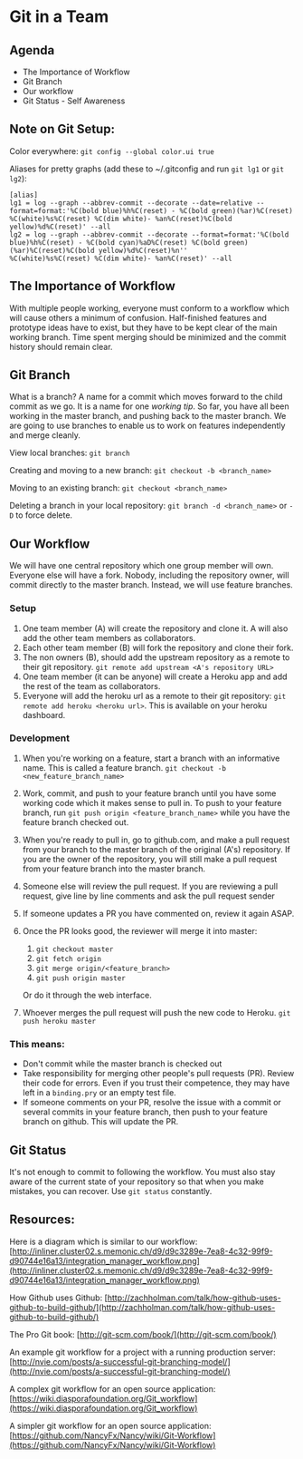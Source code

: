 # Git in a Team

## Agenda
* The Importance of Workflow
* Git Branch
* Our workflow
* Git Status - Self Awareness


## Note on Git Setup:

Color everywhere:
`git config --global color.ui true`

Aliases for pretty graphs (add these to ~/.gitconfig and run `git lg1` or `git lg2`):

```
[alias]
lg1 = log --graph --abbrev-commit --decorate --date=relative --format=format:'%C(bold blue)%h%C(reset) - %C(bold green)(%ar)%C(reset) %C(white)%s%C(reset) %C(dim white)- %an%C(reset)%C(bold yellow)%d%C(reset)' --all
lg2 = log --graph --abbrev-commit --decorate --format=format:'%C(bold blue)%h%C(reset) - %C(bold cyan)%aD%C(reset) %C(bold green)(%ar)%C(reset)%C(bold yellow)%d%C(reset)%n''          %C(white)%s%C(reset) %C(dim white)- %an%C(reset)' --all
```

## The Importance of Workflow

With multiple people working, everyone must conform to a workflow which will cause others a minimum of confusion.  Half-finished features and prototype ideas have to exist, but they have to be kept clear of the main working branch.  Time spent merging should be minimized and the commit history should remain clear.

## Git Branch

What is a branch?  A name for a commit which moves forward to the child commit as we go.  It is a name for one _working tip_.  So far, you have all been working in the master branch, and pushing back to the master branch.  We are going to use branches to enable us to work on features independently and merge cleanly.

View local branches:
`git branch`

Creating and moving to a new branch:
`git checkout -b <branch_name>`

Moving to an existing branch:
`git checkout <branch_name>`

Deleting a branch in your local repository:
`git branch -d <branch_name>` or `-D` to force delete.

## Our Workflow

We will have one central repository which one group member will own.  Everyone else will have a fork.  Nobody, including the repository owner, will commit directly to the master branch.  Instead, we will use feature branches.

### Setup
1. One team member (A) will create the repository and clone it.  A will also add the other team members as collaborators.
2. Each other team member (B) will fork the repository and clone their fork.
3. The non owners (B), should add the upstream repository as a remote to their git repository.  `git remote add upstream <A's repository URL>`
4. One team member (it can be anyone) will create a Heroku app and add the rest of the team as collaborators.
5. Everyone will add the heroku url as a remote to their git repository: `git remote add heroku <heroku url>`.  This is available on your heroku dashboard.

### Development
1. When you're working on a feature, start a branch with an informative name.  This is called a feature branch.  `git checkout -b <new_feature_branch_name>`
2. Work, commit, and push to your feature branch until you have some working code which it makes sense to pull in.   To push to your feature branch, run `git push origin <feature_branch_name>` while you have the feature branch checked out.
3. When you're ready to pull in, go to github.com, and make a pull request from your branch to the master branch of the original (A's) repository.  If you are the owner of the repository, you will still make a pull request from your feature branch into the master branch.  
4. Someone else will review the pull request.  If you are reviewing a pull request, give line by line comments and ask the pull request sender
5. If someone updates a PR you have commented on, review it again ASAP.
6. Once the PR looks good, the reviewer will merge it into master:
	1. `git checkout master`
	2. `git fetch origin`
	3. `git merge origin/<feature_branch>`
	4. `git push origin master`

	Or do it through the web interface.

5. Whoever merges the pull request will push the new code to Heroku. `git push heroku master`

### This means:
* Don't commit while the master branch is checked out
* Take responsibility for merging other people's pull requests (PR).  Review their code for errors.  Even if you trust their competence, they may have left in a `binding.pry` or an empty test file.
* If someone comments on your PR, resolve the issue with a commit or several commits in your feature branch, then push to your feature branch on github.  This will update the PR.

## Git Status

It's not enough to commit to following the workflow.  You must also stay aware of the current state of your repository so that when you make mistakes, you can recover.  Use `git status` constantly.  

## Resources:
Here is a diagram which is similar to our workflow:
[http://inliner.cluster02.s.memonic.ch/d9/d9c3289e-7ea8-4c32-99f9-d90744e16a13/integration_manager_workflow.png](http://inliner.cluster02.s.memonic.ch/d9/d9c3289e-7ea8-4c32-99f9-d90744e16a13/integration_manager_workflow.png)

How Github uses Github:
[http://zachholman.com/talk/how-github-uses-github-to-build-github/](http://zachholman.com/talk/how-github-uses-github-to-build-github/)

The Pro Git book:
[http://git-scm.com/book/](http://git-scm.com/book/)

An example git workflow for a project with a running production server:
[http://nvie.com/posts/a-successful-git-branching-model/](http://nvie.com/posts/a-successful-git-branching-model/)

A complex git workflow for an open source application:
[https://wiki.diasporafoundation.org/Git_workflow](https://wiki.diasporafoundation.org/Git_workflow)

A simpler git workflow for an open source application:
[https://github.com/NancyFx/Nancy/wiki/Git-Workflow](https://github.com/NancyFx/Nancy/wiki/Git-Workflow)